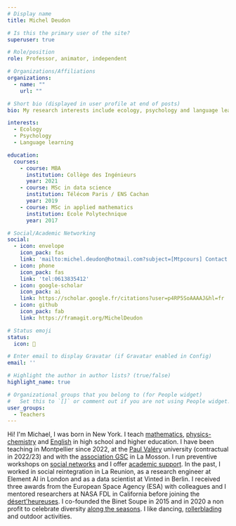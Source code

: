 ```yaml
---
# Display name
title: Michel Deudon

# Is this the primary user of the site?
superuser: true

# Role/position
role: Professor, animator, independent

# Organizations/Affiliations
organizations:
  - name: ""
    url: ""

# Short bio (displayed in user profile at end of posts)
bio: My research interests include ecology, psychology and language learning.

interests:
  - Ecology
  - Psychology
  - Language learning

education:
  courses:
    - course: MBA
      institution: Collège des Ingénieurs
      year: 2021
    - course: MSc in data science
      institution: Télécom Paris / ENS Cachan
      year: 2019
    - course: MSc in applied mathematics
      institution: Ecole Polytechnique
      year: 2017

# Social/Academic Networking
social:
  - icon: envelope
    icon_pack: fas
    link: 'mailto:michel.deudon@hotmail.com?subject=[Mtpcours] Contact'
  - icon: phone
    icon_pack: fas
    link: 'tel:0613835412'
  - icon: google-scholar
    icon_pack: ai
    link: https://scholar.google.fr/citations?user=p4RP5SoAAAAJ&hl=fr
  - icon: github
    icon_pack: fab
    link: https://framagit.org/MichelDeudon

# Status emoji
status:
  icon: 🌻

# Enter email to display Gravatar (if Gravatar enabled in Config)
email: ''

# Highlight the author in author lists? (true/false)
highlight_name: true

# Organizational groups that you belong to (for People widget)
#   Set this to `[]` or comment out if you are not using People widget.
user_groups:
  - Teachers
---
```


Hi! I'm Michael, I was born in New York. I teach [mathematics](https://www.mtpcours.fr/en/c/maths/), [physics-chemistry](https://www.mtpcours.fr/en/c/physics-chemistry/) and [English](https://www.mtpcours.fr/en/c/english/) in high school and higher education. I have been teaching in Montpellier since 2022, at the [Paul Valéry](https://www.univ-montp3.fr/) university (contractual in 2022/23) and with the [association GSC](https://www.helloasso.com/associations/generations-solidaires-et-citoyennes) in La Mosson. I run preventive workshops on [social networks](https://www.mtpcours.fr/en/c/reseaux/) and I offer [academic support](https://www.mtpcours.fr/en/p/soutien-scolaire-maths-montpellier/). In the past, I worked in social reintegration in La Reunion, as a research engineer at Element AI in London and as a data scientist at Vinted in Berlin. I received three awards from the European Space Agency (ESA) with colleagues and I mentored researchers at NASA FDL in California before joining the [désert'heureuses](https://desertheureuses.noblogs.org/). I co-founded the Binet Soupe in 2015 and in 2020 a non profit to celebrate diversity [along the seasons](https://www.mtpcours.fr/c/local-seasonal/). I like dancing, [rollerblading](https://www.mtpcours.fr/p/roller-dance-montpellier/) and outdoor activities.